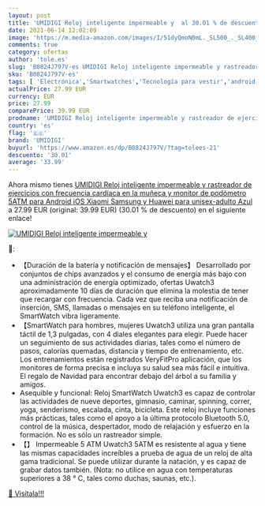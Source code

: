 ```yaml
---
layout: post
title: 'UMIDIGI Reloj inteligente impermeable y  al 30.01 % de descuento'
date: 2021-06-14 12:02:09
image: 'https://m.media-amazon.com/images/I/51dyQmoN0mL._SL500_._SL400_.jpg'
comments: true
category: ofertas
author: 'tole.es'
slug: 'B0824J797V-es UMIDIGI Reloj inteligente impermeable y rastreador de...'
sku: 'B0824J797V-es'
tags: [ 'Electrónica','Smartwatches','Tecnología para vestir','android','umidigi', ]
actualPrice: 27.99 EUR
currency: EUR
price: 27.99
comparePrice: 39.99 EUR
prodname: 'UMIDIGI Reloj inteligente impermeable y rastreador de ejercicios con frecuencia cardíaca en la muñeca y monitor de podómetro 5ATM para Android  iOS  Xiaomi  Samsung y Huawei para unisex-adulto Azul'
country: 'es'
flag: '🇪🇸'
brand: 'UMIDIGI'
buyurl: 'https://www.amazon.es/dp/B0824J797V/?tag=tolees-21'
descuento: '30.01'
average: '33.99'
---
```


Ahora mismo tienes [UMIDIGI Reloj inteligente impermeable y rastreador de ejercicios con frecuencia cardíaca en la muñeca y monitor de podómetro 5ATM para Android  iOS  Xiaomi  Samsung y Huawei para unisex-adulto Azul](https://www.amazon.es/dp/B0824J797V/?tag=tolees-21) a 27.99 EUR (original: 39.99 EUR) (30.01 %  de descuento) en el siguiente enlace!

[![UMIDIGI Reloj inteligente impermeable y ](https://m.media-amazon.com/images/I/51dyQmoN0mL._SL500_._SL400_.jpg)](https://www.amazon.es/dp/B0824J797V/?tag=tolees-21)

🔎:

- 【Duración de la batería y notificación de mensajes】 Desarrollado por conjuntos de chips avanzados y el consumo de energía más bajo con una administración de energía optimizado, ofertas Uwatch3 aproximadamente 10 días de duración que elimina la molestia de tener que recargar con frecuencia. Cada vez que reciba una notificación de inserción, SMS, llamadas o mensajes en su teléfono inteligente, el SmartWatch vibra ligeramente.
- 【SmartWatch para hombres, mujeres Uwatch3 utiliza una gran pantalla táctil de 1,3 pulgadas, con 4 diales elegantes para elegir. Puede hacer un seguimiento de sus actividades diarias, tales como el número de pasos, calorías quemadas, distancia y tiempo de entrenamiento, etc. Los entrenamientos están registrados VeryFitPro aplicación, que los monitores de forma precisa e incluya su salud sea más fácil e intuitiva. El regalo de Navidad para encontrar debajo del árbol a su familia y amigos.
- Asequible y funcional: Reloj SmartWatch Uwatch3 es capaz de controlar las actividades de nueve deportes, gimnasio, caminar, spinning, correr, yoga, senderismo, escalada, cinta, bicicleta. Este reloj incluye funciones más prácticas, tales como el apoyo a la última protocolo Bluetooth 5.0, control de la música, despertador, modo de relajación y esfuerzo en la formación. No es sólo un rastreador simple.
- 【】 Impermeable 5 ATM Uwatch3 5ATM es resistente al agua y tiene las mismas capacidades increíbles a prueba de agua de un reloj de alta gama tradicional. Se puede utilizar durante la natación, y es capaz de grabar datos también. (Nota: no utilice en agua con temperaturas superiores a 38 ° C, tales como duchas, saunas, etc.).

[🛒 Visítala!!!](https://www.amazon.es/dp/B0824J797V/?tag=tolees-21)
